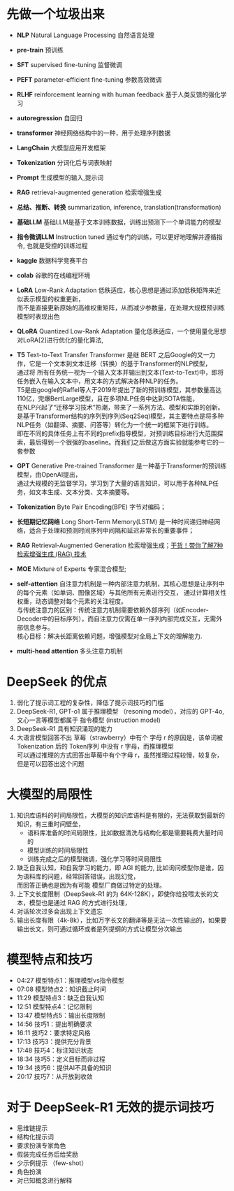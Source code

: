 # 先做一个垃圾出来
- **NLP** Natural Language Processing 自然语言处理
- **pre-train** 预训练
- **SFT** supervised fine-tuning 监督微调
- **PEFT** parameter-efficient fine-tuning 参数高效微调
- **RLHF** reinforcement learning with human feedback 基于人类反馈的强化学习
- **autoregression** 自回归
- **transformer** 神经网络结构中的一种，用于处理序列数据
- **LangChain** 大模型应用开发框架
- **Tokenization** 分词化后与词表映射
- **Prompt** 生成模型的输入,提示词
- **RAG** retrieval-augmented generation 检索增强生成
- **总结、推断、转换** summarization, inference, translation(transformation)
- **基础LLM** 基础LLM是基于文本训练数据，训练出预测下一个单词能力的模型
- **指令微调LLM** Instruction tuned 通过专门的训练，可以更好地理解并遵循指令, 也就是受控的训练过程
- **kaggle** 数据科学竞赛平台
- **colab** 谷歌的在线编程环境
- **LoRA** Low-Rank Adaptation 低秩适应，核心思想是通过添加低秩矩阵来近似表示模型的权重更新，<br/>
  而不是直接更新原始的高维权重矩阵，从而减少参数量，在处理大规模预训练模型时表现出色‌
- **QLoRA** Quantized Low-Rank Adaptation 量化低秩适应，一个使用量化思想对LoRA[2]进行优化的量化算法,
- **T5** Text-to-Text Transfer Transformer  是继 BERT 之后Google的又一力作，它是一个文本到文本迁移（转换）的基于Transformer的NLP模型，<br/>
  通过将 所有任务统一视为一个输入文本并输出到文本(Text-to-Text)中，即将任务嵌入在输入文本中，用文本的方式解决各种NLP的任务。<br/>
  T5是由google的Raffel等人于2019年提出了新的预训练模型，其参数量高达110亿，完爆BertLarge模型，且在多项NLP任务中达到SOTA性能，<br/>
  在NLP兴起了“迁移学习技术”热潮，带来了一系列方法、模型和实距的创新。<br/>
  是基于Transformer结构的序列到序列(Seq2Seq)模型，其主要特点是将多种NLP任务（如翻译、摘要、问答等）转化为一个统一的框架下进行训练。<br/>
  即在不同的具体任务上有不同的prefix指导模型，对预训练目标进行大范围探索，最后得到一个很强的baseline。而我们之后做这方面实验就能参考它的一套参数<br/>
- **GPT** Generative Pre-trained Transformer  是一种基于Transformer的预训练模型，由OpenAI提出，<br/>
  通过大规模的无监督学习，学习到了大量的语言知识，可以用于各种NLP任务，如文本生成、文本分类、文本摘要等。

- **Tokenization** Byte Pair Encoding(BPE) 字节对编码；
- **长短期记忆网络** Long Short-Term Memory(LSTM) 是一种时间递归神经网络，适合于处理和预测时间序列中间隔和延迟非常长的重要事件；
- **RAG** Retrieval-Augmented Generation 检索增强生成；[干货！带你了解7种检索增强生成 (RAG) 技术](https://mp.weixin.qq.com/s/6VxttYwYok_YPUeA7CIorA)
- **MOE** Mixture of Experts 专家混合模型;

- **self-attention** 自注意力机制是一种内部注意力机制，其核心思想是让序列中的每个元素（如单词、图像区域）与其他所有元素进行交互，
通过计算相关性权重，动态调整对每个元素的关注程度。<br/>
与传统注意力的区别：传统注意力机制需要依赖外部序列（如Encoder-Decoder中的目标序列），而自注意力仅需在单一序列内部完成交互，无需外部信息参与。<br/>
核心目标：解决长距离依赖问题，增强模型对全局上下文的理解能力.
- **multi-head attention** 多头注意力机制

# DeepSeek 的优点
1. 弱化了提示词工程的复杂性，降低了提示词技巧的门槛
2. DeepSeek-R1, GPT-o1 属于推理模型 （resoning model），对应的 GPT-4o, 文心一言等模型都属于 指令模型 (instruction model)
3. DeepSeek-R1 具有知识涌现的能力
4. 大语言模型回答不出 草莓（strawberry）中有个 字母 r 的原因是，该单词被 Tokenization 后的 Token序列 中没有 r 字母，而推理模型 <br/>
   可以通过推理的方式回答出草莓中有个字母 r，虽然推理过程较慢，较复杂，但是可以回答出这个问题

# 大模型的局限性
1. 知识库语料的时间局限性，大模型的知识库语料是有限的，无法获取到最新的知识，有三重时间壁垒，<br/>
   - 语料库准备的时间局限性，比如数据清洗与结构化都是需要耗费大量时间的
   - 模型训练的时间局限性
   - 训练完成之后的模型微调，强化学习等时间局限性
2. 缺乏自我认知，和自我学习的能力，即 AGI 的能力, 比如询问模型你是谁，因为语料库的问题，经常回答错误，出现幻觉，<br/>
   而回答正确也是因为有可能 模型厂商做过特定的处理。
3. 上下文长度限制（DeepSeek-R1 的为 64K-128K），即使你给投喂太长的文本，模型也是通过 RAG 的方式进行处理，<br/>
4. 对话轮次过多会出现上下文遗忘
5. 输出长度有限（4k-8k），比如万字长文的翻译等是无法一次性输出的，如果要输出长文，则可通过循环或者是列提纲的方式让模型分次输出

# 模型特点和技巧
- 04:27 模型特点1：推理模型vs指令模型
- 07:08 模型特点2：知识截止时间
- 11:29 模型特点3：缺乏自我认知
- 12:51 模型特点4：记忆限制
- 13:47 模型特点5：输出长度限制
- 14:56 技巧1：提出明确要求
- 16:11 技巧2：要求特定风格
- 17:13 技巧3：提供充分背景
- 17:48 技巧4：标注知识状态
- 18:34 技巧5：定义目标而非过程
- 19:34 技巧6：提供AI不具备的知识
- 20:17 技巧7：从开放到收敛

# 对于 DeepSeek-R1 无效的提示词技巧
+ 思维链提示
+ 结构化提示词
+ 要求扮演专家角色
+ 假装完成任务后给奖励
+ 少示例提示 （few-shot）
+ 角色扮演
+ 对已知概念进行解释
